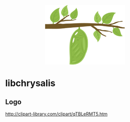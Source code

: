 <p align="center"><img width=50% src="doc/img/Logo.png"></p>

# libchrysalis

## Logo
http://clipart-library.com/clipart/qTBLeRMT5.htm


